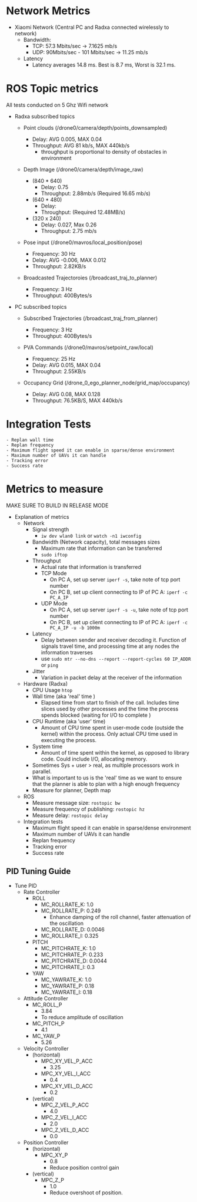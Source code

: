 
# Network Metrics
- Xiaomi Network (Central PC and Radxa connected wirelessly to network)
    - Bandwidth: 
        - TCP: 57.3 Mbits/sec -> 7.1625 mb/s
        - UDP: 90Mbits/sec - 101 Mbits/sec  -> 11.25 mb/s
    - Latency
        - Latency averages 14.8 ms. Best is 8.7 ms, Worst is 32.1 ms.

# ROS Topic metrics
All tests conducted on 5 Ghz Wifi network
- Radxa subscribed topics

    - Point clouds (/drone0/camera/depth/points_downsampled)
        - Delay: AVG 0.005, MAX 0.04
        - Throughput: AVG 81 kb/s, MAX 440kb/s
            - throughput is proportional to density of obstacles in environment

    - Depth Image (/drone0/camera/depth/image_raw)
        - (840 * 640)
            - Delay: 0.75 
            - Throughput: 2.88mb/s (Required 16.65 mb/s)
        - (640 * 480)
            - Delay: 
            - Throughput: (Required 12.48MB/s)
        - (320 x 240)
            - Delay: 0.027, Max 0.26 
            - Throughput: 2.75 mb/s 
    - Pose input (/drone0/mavros/local_position/pose)
        - Frequency: 30 Hz
        - Delay: AVG -0.006, MAX 0.012
        - Throughput: 2.82KB/s

    - Broadcasted Trajectoroies (/broadcast_traj_to_planner)
        - Frequency: 3 Hz
        - Throughput: 400Bytes/s

- PC subscribed topics

    - Subscribed Trajectories (/broadcast_traj_from_planner)
        - Frequency: 3 Hz
        - Throughput: 400Bytes/s

    - PVA Commands (/drone0/mavros/setpoint_raw/local)
        - Frequency: 25 Hz
        - Delay: AVG 0.015, MAX 0.04
        - Throughput: 2.55KB/s

    - Occupancy Grid (/drone_0_ego_planner_node/grid_map/occupancy)
        - Delay: AVG 0.08, MAX 0.128
        - Throughput: 76.5KB/S, MAX 440kb/s

# Integration Tests
    - Replan wall time
    - Replan frequency
    - Maximum flight speed it can enable in sparse/dense environment
    - Maximum number of UAVs it can handle
    - Tracking error
    - Success rate

# Metrics to measure
MAKE SURE TO BUILD IN RELEASE MODE

- Explanation of metrics 
    - Network 
        - Signal strength 
            - `iw dev wlan0 link` or `watch -n1 iwconfig`
        - Bandwidth (Network capacity), total messages sizes
            - Maximum rate that information can be transferred
            - `sudo iftop`
        - Throughput 
            - Actual rate that information is transferred
            - TCP Mode
                - On PC A, set up server `iperf -s`, take note of tcp port number
                - On PC B, set up client connecting to IP of PC A: `iperf -c PC_A_IP`
            - UDP Mode
                - On PC A, set up server `iperf -s -u`, take note of tcp port number
                - On PC B, set up client connecting to IP of PC A: `iperf -c PC_A_IP -u -b 1000m`
        - Latency
            - Delay between sender and receiver decoding it. Function of signals travel time, and processing time at any nodes the information traverses 
            - use `sudo mtr --no-dns --report --report-cycles 60 IP_ADDR` or `ping`
        - Jitter
            - Variation in packet delay at the receiver of the information
    - Hardware (Radxa)
        - CPU Usage `htop`
        - Wall time (aka 'real' time )
            - Elapsed time from start to finish of the call. Includes time slices used by other processes and the time the process spends blocked (waiting for I/O to complete
            )
        - CPU Runtime (aka 'user' time)
            - Amount of CPU time spent in user-mode code (outside the kernel) within the process. Only actual CPU time used in executing the process.
        - System time
            - Amount of time spent within the kernel, as opposed to library code. Could include I/O, allocating memory.
        - Sometimes Sys + user > real, as multiple processors work in parallel.
        - What is important to us is the 'real' time as we want to ensure that the planner is able to plan with a high enough frequency
        - Measure for planner, Depth map
    - ROS
        - Measure message size: `rostopic bw`
        - Measure frequency of publishing: `rostopic hz`
        - Measure delay: `rostopic delay`
    - Integration tests 
        - Maximum flight speed it can enable in sparse/dense environment
        - Maximum number of UAVs it can handle
        - Replan frequency
        - Tracking error
        - Success rate

## PID Tuning Guide
- Tune PID 
    - Rate Controller
        - ROLL
            - MC_ROLLRATE_K: 1.0
            - MC_ROLLRATE_P: 0.249
                - Enhance damping of the roll channel, faster attenuation of the oscillation
            - MC_ROLLRATE_D: 0.0046
            - MC_ROLLRATE_I: 0.325
        - PITCH
            - MC_PITCHRATE_K: 1.0
            - MC_PITCHRATE_P: 0.233
            - MC_PITCHRATE_D: 0.0044
            - MC_PITCHRATE_I: 0.3
        - YAW
            - MC_YAWRATE_K: 1.0
            - MC_YAWRATE_P: 0.18
            - MC_YAWRATE_I: 0.18
    - Attitude Controller
        - MC_ROLL_P
            - 3.84
            - To reduce amplitude of oscillation
        - MC_PITCH_P
            - 4.1
        - MC_YAW_P
            - 5.26
    - Velocity Controller
        - (horizontal)
            - MPC_XY_VEL_P_ACC
                - 3.25
            - MPC_XY_VEL_I_ACC
                - 0.4
            - MPC_XY_VEL_D_ACC
                - 0.2
        - (vertical)
            - MPC_Z_VEL_P_ACC
                - 4.0
            - MPC_Z_VEL_I_ACC
                - 2.0
            - MPC_Z_VEL_D_ACC
                - 0.0
    - Position Controller
        - (horizontal)
            - MPC_XY_P 
                - 0.8
                - Reduce position control gain
        - (vertical)
            - MPC_Z_P 
                - 1.0
                - Reduce overshoot of position.




